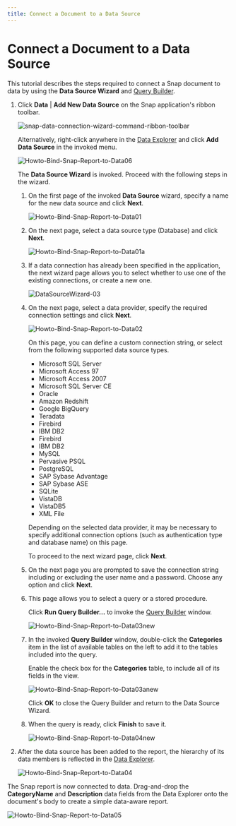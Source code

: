 ```yaml
---
title: Connect a Document to a Data Source
---
```

# Connect a Document to a Data Source
This tutorial describes the steps required to connect a Snap document to data by using the **Data Source Wizard** and [Query Builder](use-the-query-builder.md).
1. Click **Data** | **Add New Data Source** on the Snap application's ribbon toolbar.
	
	![snap-data-connection-wizard-command-ribbon-toolbar](../../../images/img19863.png)
	
	Alternatively, right-click anywhere in the [Data Explorer](../graphical-user-interface/snap-application-elements/data-explorer.md) and click **Add Data Source** in the invoked menu.
	
	![Howto-Bind-Snap-Report-to-Data06](../../../images/img19881.png)
	
	The **Data Source Wizard** is invoked. Proceed with the following steps in the wizard.
	1. On the first page of the invoked **Data Source** wizard, specify a name for the new data source and click **Next**.
		
		![Howto-Bind-Snap-Report-to-Data01](../../../images/img19864.png)
	2. On the next page, select a data source type (Database) and click **Next**.
		
		![Howto-Bind-Snap-Report-to-Data01a](../../../images/img120431.png)
	3. If a data connection has already been specified in the application, the next wizard page allows you to select whether to use one of the existing connections, or create a new one.
		
		![DataSourceWizard-03](../../../images/img120482.png)
	4. On the next page, select a data provider, specify the required connection settings and click **Next**.
		
		![Howto-Bind-Snap-Report-to-Data02](../../../images/img19865.png)
		
		On this page, you can define a custom connection string, or select from the following supported data source types.
		* Microsoft SQL Server
		* Microsoft Access 97
		* Microsoft Access 2007
		* Microsoft SQL Server CE
		* Oracle
		* Amazon Redshift
		* Google BigQuery
		* Teradata
		* Firebird
		* IBM DB2
		* Firebird
		* IBM DB2
		* MySQL
		* Pervasive PSQL
		* PostgreSQL
		* SAP Sybase Advantage
		* SAP Sybase ASE
		* SQLite
		* VistaDB
		* VistaDB5
		* XML File
		
		Depending on the selected data provider, it may be necessary to specify additional connection options (such as authentication type and database name) on this page.
		
		To proceed to the next wizard page, click **Next**.
	5. On the next page you are prompted to save the connection string including or excluding the user name and a password. Choose any option and click **Next**.
	6. This page allows you to select a query or a stored procedure.
		
		Click **Run Query Builder...** to invoke the [Query Builder](use-the-query-builder.md) window.
		
		![Howto-Bind-Snap-Report-to-Data03new](../../../images/img120437.png)
	7. In the invoked **Query Builder** window, double-click the **Categories** item in the list of available tables on the left to add it to the tables included into the query.
		
		Enable the check box for the **Categories** table, to include all of its fields in the view.
		
		![Howto-Bind-Snap-Report-to-Data03anew](../../../images/img120450.png)
		
		Click **OK** to close the Query Builder and return to the Data Source Wizard.
	8. When the query is ready, click **Finish** to save it.
		
		![Howto-Bind-Snap-Report-to-Data04new](../../../images/img120439.png)
2. After the data source has been added to the report, the hierarchy of its data members is reflected in the [Data Explorer](../graphical-user-interface/snap-application-elements/data-explorer.md).
	
	![Howto-Bind-Snap-Report-to-Data04](../../../images/img19867.png)

The Snap report is now connected to data. Drag-and-drop the **CategoryName** and **Description** data fields from the Data Explorer onto the document's body to create a simple data-aware report.

![Howto-Bind-Snap-Report-to-Data05](../../../images/img19875.png)